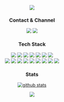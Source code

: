 <div align='center'>
  <img src="https://capsule-render.vercel.app/api?type=shark&color=9187FF&height=250&section=header&text=Suyeon%20Son&fontSize=70&animation=fadeIn&fontColor=FFFFFF&fontAlignY=40" />

  ### Contact & Channel
  <a href="https://suyeoniii.tistory.com/"><img src="https://img.shields.io/badge/Blog-000000?style=flat-square&logo=Storyblok&logoColor=white"/></a>
  <a href="mailto:ssy4230@gmail.com"><img src="https://img.shields.io/badge/Gmail-EA4335?style=flat-square&logo=Gmail&logoColor=white"/></a>
  <br/>
  
  ### Tech Stack
  <img src="https://img.shields.io/badge/Typescript-3178C6?style=flat-square&logo=TypeScript&logoColor=white"/>
  <img src="https://img.shields.io/badge/NestJS-E0234E?style=flat-square&logo=NestJS&logoColor=white"/>
  <img src="https://img.shields.io/badge/Node.js-339933?style=flat-square&logo=Node.js&logoColor=white"/>
  <img src="https://img.shields.io/badge/Javascript-F7DF1E?style=flat-square&logo=Javascript&logoColor=black"/>
  <img src="https://img.shields.io/badge/Mysql-4479A1?style=flat-square&logo=Mysql&logoColor=white"/>
  <img src="https://img.shields.io/badge/NGINX-009639?style=flat-square&logo=NGINX&logoColor=white"/>
  <img src="https://img.shields.io/badge/aws-232F3E?style=flat-square&logo=Amazon AWS&logoColor=white"/>
  <br/>
  <img src="https://img.shields.io/badge/Jest-C21325?style=flat-square&logo=Jest&logoColor=white"/>
  <img src="https://img.shields.io/badge/React-61DAFB?style=flat-square&logo=React&logoColor=black"/>
  <img src="https://img.shields.io/badge/Spring Boot-6DB33F?style=flat-square&logo=Spring Boot&logoColor=white"/>
  <img src="https://img.shields.io/badge/Kotlin-FFFFFF?style=flat-square&logo=kotlin&logoColor=white%22"/>
  <img src="https://img.shields.io/badge/Git-F05032?style=flat-square&logo=Git&logoColor=white"/>
  <img src="https://img.shields.io/badge/GitHub-181717?style=flat-square&logo=GitHub&logoColor=white"/>
  <img src="https://img.shields.io/badge/VSCode-007ACC?style=flat-square&logo=Visual Studio Code&logoColor=white"/>
  <img src="https://img.shields.io/badge/DataGrip-000000?style=flat-square&logo=DataGrip&logoColor=white"/>
  <img src="https://img.shields.io/badge/IntelliJ-000000?style=flat-square&logo=IntelliJ IDEA&logoColor=white"/>
  <br/>
  
  ### Stats
  [![github stats](https://github-readme-stats.vercel.app/api?username=suyeoniii&show_icons=true&hide_border=true&theme=dracula)](https://github.com/suyeoniii)
  <br/>
  
  <!--[![Top Langs](https://github-readme-stats.vercel.app/api/top-langs/?username=suyeoniii&layout=compact&theme=dracula)](https://github.com/suyeoniii)-->

  <a href="https://hits.seeyoufarm.com"><img src="https://hits.seeyoufarm.com/api/count/incr/badge.svg?url=https%3A%2F%2Fgithub.com%2Fsuyeoniii&count_bg=%238E7FF7&title_bg=%23555555&icon=github.svg&icon_color=%23E7E7E7&title=hits&edge_flat=false"/></a>
  
</div>
